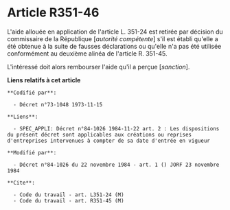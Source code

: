 # Article R351-46

L'aide allouée en application de l'article L. 351-24 est retirée par décision du commissaire de la République [*autorité
compétente*] s'il est établi qu'elle a été obtenue à la suite de fausses déclarations ou qu'elle n'a pas été utilisée
conformément au deuxième alinéa de l'article R. 351-45.

L'intéressé doit alors rembourser l'aide qu'il a perçue [*sanction*].

**Liens relatifs à cet article**

	**Codifié par**:

	  - Décret n°73-1048 1973-11-15

	**Liens**:

	  - SPEC_APPLI: Décret n°84-1026 1984-11-22 art. 2 : Les dispositions du présent décret sont applicables aux créations ou reprises d'entreprises intervenues à compter de sa date d'entrée en vigueur

	**Modifié par**:

	  - Décret n°84-1026 du 22 novembre 1984 - art. 1 () JORF 23 novembre 1984

	**Cite**:

	  - Code du travail - art. L351-24 (M)
	  - Code du travail - art. R351-45 (M)
